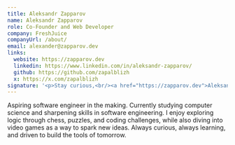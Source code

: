 ```yaml
---
title: Aleksandr Zapparov
name: Aleksandr Zapparov
role: Co-Founder and Web Developer
company: FreshJuice
companyUrl: /about/
email: alexander@zapparov.dev
links:
  website: https://zapparov.dev
  linkedin: https://www.linkedin.com/in/aleksandr-zapparov/
  github: https://github.com/zapalblizh
  x: https://x.com/zapalblizh
signature: '<p>Stay curious,<br/><a href="https://zapparov.dev">Aleksandr</a></p>'
---
```


Aspiring software engineer in the making. Currently studying computer science and sharpening skills in software engineering. I enjoy exploring logic through chess, puzzles, and coding challenges, while also diving into video games as a way to spark new ideas. Always curious, always learning, and driven to build the tools of tomorrow.
